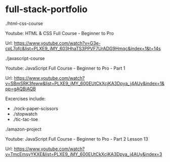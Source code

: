 # full-stack-portfolio

./html-css-course

Youtube: HTML & CSS Full Course - Beginner to Pro

Url: https://www.youtube.com/watch?v=G3e-cpL7ofc&list=PLXE9_jMY_603HhaTS3PPVF7UrADG9Hmqc&index=1&t=14s

./javascript-course

Youtube: JavaScript Full Course - Beginner to Pro - Part 1

Url: https://www.youtube.com/watch?v=SBmSRK3feww&list=PLXE9_jMY_600EUtCkXcjKA3Dpya_j4AUy&index=1&pp=gAQBiAQB

Excercises include:
- ./rock-paper-scissors
- ./stopwatch
- ./tic-tac-toe

./amazon-project

Youtube: JavaScript Full Course - Beginner to Pro - Part 2 Lesson 13

Url: https://www.youtube.com/watch?v=TmcEmsyYKXE&list=PLXE9_jMY_600EUtCkXcjKA3Dpya_j4AUy&index=3